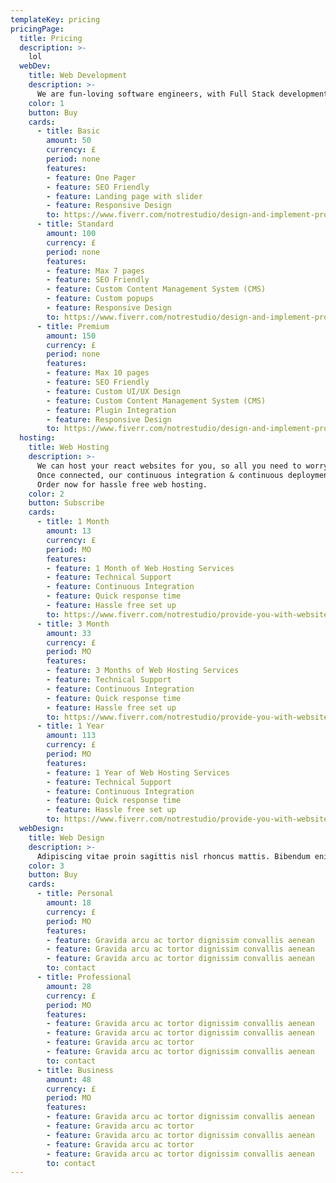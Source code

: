 ```yaml
---
templateKey: pricing
pricingPage: 
  title: Pricing
  description: >-
    lol
  webDev:
    title: Web Development
    description: >-
      We are fun-loving software engineers, with Full Stack development expertise. We have over 8 years experience, with an array of applications under our belts. We both have Bachelor degree's in Computer Science. Our services are focused on website development, to help you connect with your end users in an intuitive and easily managed process.
    color: 1
    button: Buy
    cards: 
      - title: Basic
        amount: 50
        currency: £
        period: none
        features:
        - feature: One Pager
        - feature: SEO Friendly
        - feature: Landing page with slider
        - feature: Responsive Design
        to: https://www.fiverr.com/notrestudio/design-and-implement-professional-websites-903e
      - title: Standard
        amount: 100
        currency: £
        period: none
        features:
        - feature: Max 7 pages
        - feature: SEO Friendly
        - feature: Custom Content Management System (CMS)        
        - feature: Custom popups
        - feature: Responsive Design
        to: https://www.fiverr.com/notrestudio/design-and-implement-professional-websites-903e
      - title: Premium
        amount: 150
        currency: £
        period: none
        features:
        - feature: Max 10 pages
        - feature: SEO Friendly 
        - feature: Custom UI/UX Design
        - feature: Custom Content Management System (CMS)
        - feature: Plugin Integration
        - feature: Responsive Design
        to: https://www.fiverr.com/notrestudio/design-and-implement-professional-websites-903e
  hosting:
    title: Web Hosting
    description: >-
      We can host your react websites for you, so all you need to worry about is the content.
      Once connected, our continuous integration & continuous deployment pipeline will allow you to make changes to your site and see them live within minutes. 
      Order now for hassle free web hosting. 
    color: 2
    button: Subscribe
    cards: 
      - title: 1 Month
        amount: 13
        currency: £
        period: MO
        features:
        - feature: 1 Month of Web Hosting Services
        - feature: Technical Support
        - feature: Continuous Integration
        - feature: Quick response time
        - feature: Hassle free set up
        to: https://www.fiverr.com/notrestudio/provide-you-with-website-hosting-services
      - title: 3 Month
        amount: 33
        currency: £
        period: MO
        features:
        - feature: 3 Months of Web Hosting Services
        - feature: Technical Support
        - feature: Continuous Integration
        - feature: Quick response time
        - feature: Hassle free set up
        to: https://www.fiverr.com/notrestudio/provide-you-with-website-hosting-services
      - title: 1 Year
        amount: 113
        currency: £
        period: MO
        features:
        - feature: 1 Year of Web Hosting Services
        - feature: Technical Support
        - feature: Continuous Integration
        - feature: Quick response time
        - feature: Hassle free set up
        to: https://www.fiverr.com/notrestudio/provide-you-with-website-hosting-services
  webDesign:
    title: Web Design
    description: >-
      Adipiscing vitae proin sagittis nisl rhoncus mattis. Bibendum enim facilisis gravida neque convallis a cras semper auctor. Sit amet risus eget felis eget. Metus dictum at tempor commodo ullamcorper a lacus vestibulum. Sit amet facilisis magna etiam tempor orci eu. Eleifend mi in nulla posuere. Et magnis dis parturient montes nascetur ridiculus mus mauris vitae.
    color: 3
    button: Buy
    cards: 
      - title: Personal
        amount: 18
        currency: £
        period: MO
        features:
        - feature: Gravida arcu ac tortor dignissim convallis aenean
        - feature: Gravida arcu ac tortor dignissim convallis aenean
        - feature: Gravida arcu ac tortor dignissim convallis aenean
        to: contact
      - title: Professional
        amount: 28
        currency: £
        period: MO
        features:
        - feature: Gravida arcu ac tortor dignissim convallis aenean
        - feature: Gravida arcu ac tortor dignissim convallis aenean
        - feature: Gravida arcu ac tortor 
        - feature: Gravida arcu ac tortor dignissim convallis aenean
        to: contact
      - title: Business
        amount: 48
        currency: £
        period: MO
        features:
        - feature: Gravida arcu ac tortor dignissim convallis aenean
        - feature: Gravida arcu ac tortor 
        - feature: Gravida arcu ac tortor dignissim convallis aenean
        - feature: Gravida arcu ac tortor 
        - feature: Gravida arcu ac tortor dignissim convallis aenean
        to: contact
---
```

